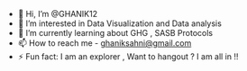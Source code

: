 - 👋 Hi, I’m @GHANIK12
- 👀 I’m interested in Data Visualization and Data analysis
- 🌱 I’m currently learning about GHG , SASB Protocols
- 📫 How to reach me - ghaniksahni@gmail.com
- ⚡ Fun fact: I am an explorer , Want to hangout ? I am all in !!

<!---
GHANIK12/GHANIK12 is a ✨ special ✨ repository because its `README.md` (this file) appears on your GitHub profile.
You can click the Preview link to take a look at your changes.
--->
